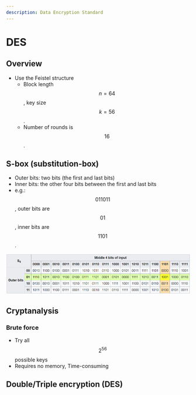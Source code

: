 ```yaml
---
description: Data Encryption Standard
---
```


# DES

## Overview

* Use the Feistel structure
  * Block length $$n=64$$, key size $$k=56$$.
  * Number of rounds is $$16$$.

## S-box \(substitution-box\)

* Outer bits: two bits \(the first and last bits\)
* Inner bits: the other four bits between the first and last bits
* e.g.: $$011011$$, outer bits are $$01$$, inner bits are $$1101$$.

![](../../.gitbook/assets/s_box.png)

## Cryptanalysis

### Brute force

* Try all $$2^{56}$$ possible keys
* Requires no memory, Time-consuming

## Double/Triple encryption \(DES\)

